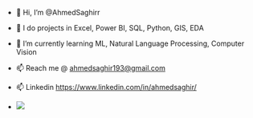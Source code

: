 - 👋 Hi, I’m @AhmedSaghirr
  
- 👀 I do projects in Excel, Power BI, SQL, Python, GIS, EDA
  
- 🌱 I’m currently learning ML, Natural Language Processing, Computer Vision
  
- 📫 Reach me @ ahmedsaghir193@gmail.com

- 📫 Linkedin https://www.linkedin.com/in/ahmedsaghir/

- ![](https://komarev.com/ghpvc/?username=AhmedSaghirr-DS&style=plastic)

<!---
AhmedSaghir-DS/AhmedSaghirr is a ✨ special ✨ repository because its `README.md` (this file) appears on your GitHub profile.
You can click the Preview link to take a look at your changes.
--->
